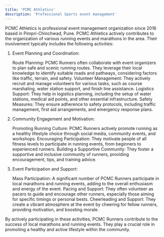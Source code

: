 ```yaml
---
title: 'PCMC Athletics'
description: 'Professional Sports event management'
---
```


PCMC Athletics is professional event management organization since 2016 based in Pimpri-Chinchwad, Pune. PCMC Athletics actively contributes to the organization of various running events and marathons in the area. Their involvement typically includes the following activities:

1. Event Planning and Coordination:

    Route Planning: PCMC Runners often collaborate with event organizers to plan safe and scenic running routes. They leverage their local knowledge to identify suitable roads and pathways, considering factors like traffic, terrain, and safety.
    Volunteer Management: They actively recruit and manage volunteers for various tasks, such as course marshaling, water station support, and finish line assistance.
    Logistics Support: They help in logistics planning, including the setup of water stations, medical aid points, and other essential infrastructure.
    Safety Measures: They ensure adherence to safety protocols, including traffic management, first aid arrangements, and emergency response plans.

2. Community Engagement and Motivation:

    Promoting Running Culture: PCMC Runners actively promote running as a healthy lifestyle choice through social media, community events, and workshops.
    Encouraging Participation: They motivate people of all fitness levels to participate in running events, from beginners to experienced runners.
    Building a Supportive Community: They foster a supportive and inclusive community of runners, providing encouragement, tips, and training advice.

3. Event Participation and Support:

    Mass Participation: A significant number of PCMC Runners participate in local marathons and running events, adding to the overall enthusiasm and energy of the event.
    Pacing and Support: They often volunteer as pacers to guide and encourage other runners, especially those aiming for specific timings or personal bests.
    Cheerleading and Support: They create a vibrant atmosphere at the event by cheering for fellow runners, providing motivation, and boosting morale.

By actively participating in these activities, PCMC Runners contribute to the success of local marathons and running events. They play a crucial role in promoting a healthy and active lifestyle within the community.
